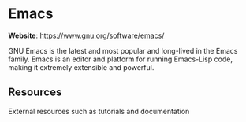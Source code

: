 # Emacs

**Website**: <https://www.gnu.org/software/emacs/>

GNU Emacs is the latest and most popular and long-lived in the Emacs
family. Emacs is an editor and platform for running Emacs-Lisp code,
making it extremely extensible and powerful.

## Resources

External resources such as tutorials and documentation
